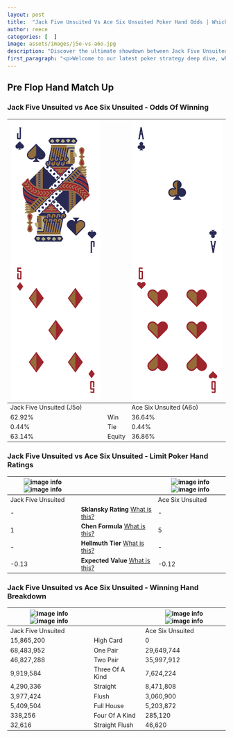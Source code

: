 ```yaml
---
layout: post
title:  "Jack Five Unsuited Vs Ace Six Unsuited Poker Hand Odds | Which Is The Better Hand In Poker? A Complete Guide"
author: reece
categories: [  ]
image: assets/images/j5o-vs-a6o.jpg
description: "Discover the ultimate showdown between Jack Five Unsuited and Ace Six Unsuited in poker! Uncover the odds, strategies, and scenarios where one hand triumphs over the other. Get ready to up your poker game with this thrilling analysis."
first_paragraph: "<p>Welcome to our latest poker strategy deep dive, where we're pitting two distinct hands against each other in a high-stakes showdown: Jack Five Unsuited vs Ace Six Unsuited.</p><p>In the dynamic world of poker, every decision counts, and knowing which hand holds the upper hand is key to your success at the table.</p><p>In this article, we'll dissect these two hands, explore the scenarios where one dominates the other, and equip you with the knowledge to make strategic choices that can tip the odds in your favor.</p><p>Get ready to unravel the intriguing dynamics of these poker hands and elevate your game to new heights.</p>"
---
```




[comment]: # (sp0)

## Pre Flop Hand Match Up

<div class="table hand-ratings" markdown="1"> 



### Jack Five Unsuited vs Ace Six Unsuited - Odds Of Winning


    
| ![image info](assets/images/hand1/j.png) ![image info](assets/images/hand1/5o.png) |  | ![image info](assets/images/hand2/a.png) ![image info](assets/images/hand2/6o.png) |
| -------- | -------- | -------- |
| Jack Five Unsuited (J5o) |  | Ace Six Unsuited (A6o) |
| 62.92% | Win | 36.64% |
| 0.44% | Tie | 0.44% |
| 63.14% | Equity | 36.86% |




[comment]: # (sp1)



### Jack Five Unsuited vs Ace Six Unsuited - Limit Poker Hand Ratings


    
| ![image info](https://www.riverpairs.com/assets/images/hand1/j.png) ![image info](https://www.riverpairs.com/assets/images/hand1/5o.png) |  | ![image info](https://www.riverpairs.com/assets/images/hand2/a.png) ![image info](https://www.riverpairs.com/assets/images/hand2/6o.png) |
| -------- | -------- | -------- |
| Jack Five Unsuited |  | Ace Six Unsuited |
| - | **Sklansky Rating** [What is this?](/sklansky-rating-explained) | - |
| 1 | **Chen Formula** [What is this?](/chen-formula-explained) | 5 |
| - | **Hellmuth Tier** [What is this?](/Hellmuth-tier-explained) | - |
| -0.13 | **Expected Value** [What is this?](/expected-value-explained) | -0.12 |




[comment]: # (sp2)



### Jack Five Unsuited vs Ace Six Unsuited - Winning Hand Breakdown


    
| ![image info](https://www.riverpairs.com/assets/images/hand1/j.png) ![image info](https://www.riverpairs.com/assets/images/hand1/5o.png) |  | ![image info](https://www.riverpairs.com/assets/images/hand2/a.png) ![image info](https://www.riverpairs.com/assets/images/hand2/6o.png) |
| -------- | -------- | -------- |
| Jack Five Unsuited |  | Ace Six Unsuited |
| 15,865,200 | High Card | 0 |
| 68,483,952 | One Pair | 29,649,744 |
| 46,827,288 | Two Pair | 35,997,912 |
| 9,919,584 | Three Of A Kind | 7,624,224 |
| 4,290,336 | Straight | 8,471,808 |
| 3,977,424 | Flush | 3,060,900 |
| 5,409,504 | Full House | 5,203,872 |
| 338,256 | Four Of A Kind | 285,120 |
| 32,616 | Straight Flush | 46,620 |




[comment]: # (sp3)



</div>

[comment]: # (sp4)



[comment]: # (sp5)

